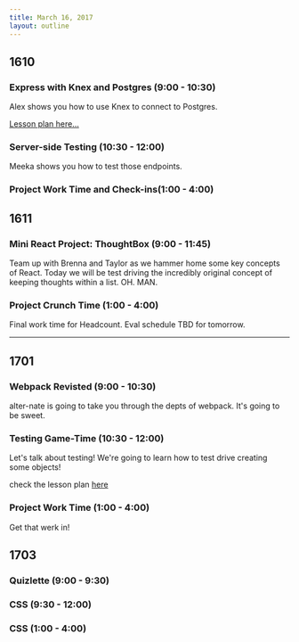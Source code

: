 ```yaml
---
title: March 16, 2017
layout: outline
---
```


## 1610

###  Express with Knex and Postgres (9:00 - 10:30)
Alex shows you how to use Knex to connect to Postgres.

[Lesson plan here...](http://frontend.turing.io/lessons/express-with-knex.html)

### Server-side Testing (10:30 - 12:00)
Meeka shows you how to test those endpoints.

### Project Work Time and Check-ins(1:00 - 4:00)

## 1611

### Mini React Project: ThoughtBox  (9:00 - 11:45)  

Team up with Brenna and Taylor as we hammer home some key concepts of React. Today we will be test driving the incredibly original concept of keeping thoughts within a list. OH. MAN.

### Project Crunch Time (1:00 - 4:00)

Final work time for Headcount. Eval schedule TBD for tomorrow.

-----------------------------------------------

## 1701

### Webpack Revisted (9:00 - 10:30)

alter-nate is going to take you through the depts of webpack. It's going to be sweet.

### Testing Game-Time (10:30 - 12:00)

Let's talk about testing! We're going to learn how to test drive creating some objects!

check the lesson plan [here](http://frontend.turing.io/lessons/adventures-of-blocky.html)

### Project Work Time (1:00 - 4:00)

Get that werk in!

## 1703

### Quizlette (9:00 - 9:30)

### CSS (9:30 - 12:00)

### CSS (1:00 - 4:00)
